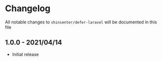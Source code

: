 # Changelog

All notable changes to `shinsenter/defer-laravel` will be documented in this file

## 1.0.0 - 2021/04/14

- Initial release
